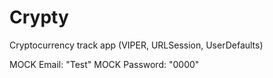 # Crypty
Cryptocurrency track app (VIPER, URLSession, UserDefaults)

MOCK Email: "Test"
MOCK Password: "0000"
